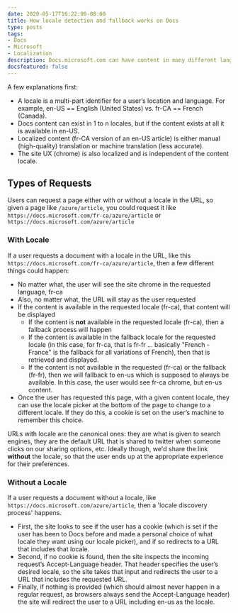 ```yaml
---
date: 2020-05-17T16:22:00-08:00
title: How locale detection and fallback works on Docs
type: posts
tags:
- Docs
- Microsoft
- Localization
description: Docs.microsoft.com can have content in many different languages, requests without a locale in the path go through a discovery process to end up at the right page for the user
docsfeatured: false
---
```

A few explanations first:

- A locale is a multi-part identifier for a user’s location and language. For example, en-US == English (United States) vs. fr-CA == French (Canada).
- Docs content can exist in 1 to n locales, but if the content exists at all it is available in en-US.
- Localized content (fr-CA version of an en-US article) is either manual (high-quality) translation or machine translation (less accurate).
- The site UX (chrome) is also localized and is independent of the content locale.

## Types of Requests

Users can request a page either with or without a locale in the URL, so given a page like `/azure/article`, you could request it like `https://docs.microsoft.com/fr-ca/azure/article` or `https://docs.microsoft.com/azure/article`

### With Locale

If a user requests a document with a locale in the URL, like this `https://docs.microsoft.com/fr-ca/azure/article`, then a few different things could happen:

- No matter what, the user will see the site chrome in the requested language, fr-ca
- Also, no matter what, the URL will stay as the user requested
- If the content is available in the requested locale (fr-ca), that content will be displayed
  - If the content is **not** available in the requested locale (fr-ca), then a fallback process will happen
  - If the content is available in the fallback locale for the requested locale (in this case, for fr-ca, that is fr-fr … basically "French - France" is the fallback for all variations of French), then that is retrieved and displayed.
  - If the content is not available in the requested (fr-ca) or the fallback (fr-fr), then we will fallback to en-us which is supposed to always be available. In this case, the user would see fr-ca chrome, but en-us content.
- Once the user has requested this page, with a given content locale, they can use the locale picker at the bottom of the page to change to a different locale. If they do this, a cookie is set on the user’s machine to remember this choice.

URLs with locale are the canonical ones: they are what is given to search engines, they are the default URL that is shared to twitter when someone clicks on our sharing options, etc. Ideally though, we'd share the link **without** the locale, so that the user ends up at the appropriate experience for their preferences.

### Without a Locale

If a user requests a document without a locale, like `https://docs.microsoft.com/azure/article`, then a 'locale discovery process' happens.

- First, the site looks to see if the user has a cookie (which is set if the user has been to Docs before and made a personal choice of what locale they want using our locale picker), and if so redirects to a URL that includes that locale.
- Second, if no cookie is found, then the site inspects the incoming request’s Accept-Language header. That header specifies the user’s desired locale, so the site takes that input and redirects the user to a URL that includes the requested URL.
- Finally, if nothing is provided (which should almost never happen in a regular request, as browsers always send the Accept-Language header) the site will redirect the user to a URL including en-us as the locale.

